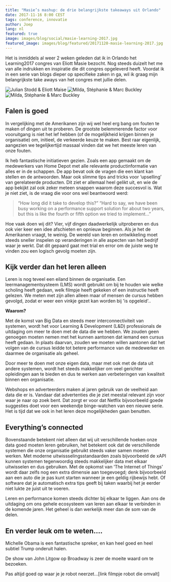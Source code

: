 ```yaml
---
title: "Masie’s mashup: de drie belangrijkste takeaways uit Orlando"
date: 2017-11-16 8:00 CEST
tags: conference, innovatie
author: Joep
lang: nl
featured: true
image: images/blog/social/masie-learning-2017.jpg
featured_image: images/blog/featured/20171120-masie-learning-2017.jpg
---
```


Het is inmiddels al weer 2 weken geleden dat ik in Orlando het Learning2017 congres van Eliott Masie bezocht. Nog steeds duizelt het me van alle indrukken en inspiratie die dit congres opgeleverd heeft. Voordat ik in een serie van blogs dieper op specifieke zaken in ga, wil ik graag mijn belangrijkste take aways van het congres met jullie delen.

![Julian Stodd & Eliott Maise](/images/blog/social/masie-learning-2017.jpg)
![Milda, Stéphanie & Marc Buckley](/images/blog/learning-2017-escape-room.jpg)
![Milda, Stéphanie & Marc Buckley](/images/blog/learning-2017-michelle-obama.jpg)

## Falen is goed

In vergelijking met de Amerikanen zijn wij wel heel erg bang om fouten te maken of dingen uit te proberen. De grootste belemmerende factor voor vooruitgang is niet het lef hebben (of de mogelijkheid krijgen binnen je organisatie) om, initieel, de verkeerde keuze te maken. Best raar eigenlijk, aangezien we tegelijkertijd massaal vinden dat we het meeste leren van onze fouten.

Ik heb fantastische initiatieven gezien. Zoals een app gemaakt om de medewerkers van Home Depot met alle relevante productinformatie van alles er in de schappen. De app bevat ook de vragen die een klant kan stellen en de antwoorden. Maar ook slimme tips and tricks voor ‘upselling’ van gerelateerde producten. Dit ziet er allemaal heel gelikt uit, en wie de app bekijkt zal ook zeker meteen snappen waarom deze succesvol is. Wat je niet ziet, is de vraag die voor ons wel beantwoord werd:

>“How long did it take to develop this?”
“Hard to say, we have been busy working on a performance support solution for about two years, but this is like the fourth or fifth option we tried to implement…”

Hoe vaak doen wij dit? Vier, vijf dingen daadwerkelijk uitproberen en dus ook vier keer een idee afschieten en opnieuw beginnen. Als je het de Amerikanen vraagt, te weinig. De wereld van leren en ontwikkeling moet steeds sneller inspelen op veranderingen in alle aspecten van het bedrijf waar je werkt. Dat dit gepaard gaat met trial en error om de juiste weg te vinden zou een logisch gevolg moeten zijn.

## Kijk verder dan het leren alleen
Leren is nog teveel een eiland binnen de organisatie. Een leermanagementsysteem (LMS) wordt gebruikt om bij te houden wie welke scholing heeft gedaan, welk filmpje heeft gekeken of een instructie heeft gelezen. We meten met zijn allen alleen maar of mensen de cursus hebben gevolgd, zodat er weer een vinkje gezet kan worden bij 'is opgeleid'..

**Waarom?**

Met de komst van Big Data en steeds meer interconnectiviteit van systemen, wordt het voor Learning & Development (L&D) professionals de uitdaging om meer te doen met de data die we hebben. We zouden geen genoegen moeten nemen met het kunnen aantonen dat iemand een cursus heeft gedaan. In plaats daarvan, zouden we moeten willen aantonen dat het volgen van de cursus leidde tot betere performance van de medewerker en daarmee de organisatie als geheel.

Door meer te doen met onze eigen data, maar met ook met de data uit andere systemen, wordt het steeds makkelijker om veel gerichter opleidingen aan te bieden en dus te werken aan verbeteringen van kwaliteit binnen een organisatie.

Webshops en adverteerders maken al jaren gebruik van de veelheid aan data die er is. Vandaar dat advertenties die je ziet meestal relevant zijn voor waar je naar op zoek bent. Dat zorgt er voor dat Netflix bijvoorbeeld goede suggesties doet voor een weekendje binge-watchen van een nieuwe serie. Het is tijd dat we ook in het leren deze mogelijkheden gaan benutten.

## Everything’s connected
Bovenstaande betekent niet alleen dat wij uit verschillende hoeken onze data goed moeten leren gebruiken, het betekent ook dat de verschillende systemen die onze organisatie gebruikt steeds vaker samen moeten werken. Met moderne uitwissselingsstandaarden zoals bijvoorbeeld de xAPI kunnen systemen tegenwoordig steeds makkelijker data met elkaar uitwisselen en dus gebruiken. Met de opkomst van ‘The Internet of Things’ wordt daar zelfs nog een extra dimensie aan toegevoegd; denk bijvoorbeeld aan een auto die je pas kunt starten wanneer je een geldig rijbewijs hebt. Of software dat je automatisch extra tips geeft bij taken waarbij het je eerder niet lukte ze juist uit te voeren.

Leren en performance komen steeds dichter bij elkaar te liggen. Aan ons de uitdaging om ons gehele ecosysteem van leren aan elkaar te verbinden in de komende jaren. Het geheel is dan werkelijk meer dan de som van de delen.

## En verder leuk om te weten….
Michelle Obama is een fantastische spreker, en kan heel goed en heel subtiel Trump onderuit halen.

De show van John Litgow op Broadway is zeer de moeite waard om te bezoeken.

Pas altijd goed op waar je je robot neerzet…[link filmpje robot die omvalt]
